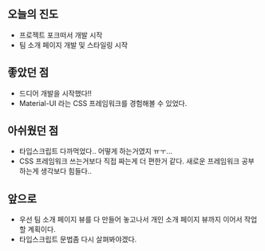 ## 오늘의 진도

- 프로젝트 포크떠서 개발 시작
- 팀 소개 페이지 개발 및 스타일링 시작

## 좋았던 점

- 드디어 개발을 시작했다!!
- Material-UI 라는 CSS 프레임워크를 경험해볼 수 있었다.

## 아쉬웠던 점

- 타입스크립트 다까먹었다.. 어떻게 하는거였지 ㅠㅜ...
- CSS 프레임워크 쓰는거보다 직접 짜는게 더 편한거 같다. 새로운 프레임워크 공부하는게 생각보다 힘들다..

## **앞으로**

- 우선 팀 소개 페이지 뷰를 다 만들어 놓고나서 개인 소개 페이지 뷰까지 이어서 작업할 계획이다.
- 타입스크립트 문법좀 다시 살펴봐야겠다.
